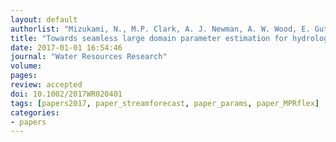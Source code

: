 ```yaml
---
layout: default
authorlist: "Mizukami, N., M.P. Clark, A. J. Newman, A. W. Wood, E. Gutmann, B. Nijssen, O. Rakovec, and L. Samaniego"
title: "Towards seamless large domain parameter estimation for hydrologic models"
date: 2017-01-01 16:54:46
journal: "Water Resources Research"
volume: 
pages:
review: accepted
doi: 10.1002/2017WR020401
tags: [papers2017, paper_streamforecast, paper_params, paper_MPRflex]
categories:
- papers
---
```


